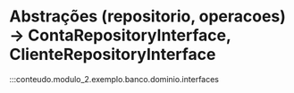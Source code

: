 # Abstrações (repositorio, operacoes) -> ContaRepositoryInterface, ClienteRepositoryInterface

:::conteudo.modulo_2.exemplo.banco.dominio.interfaces